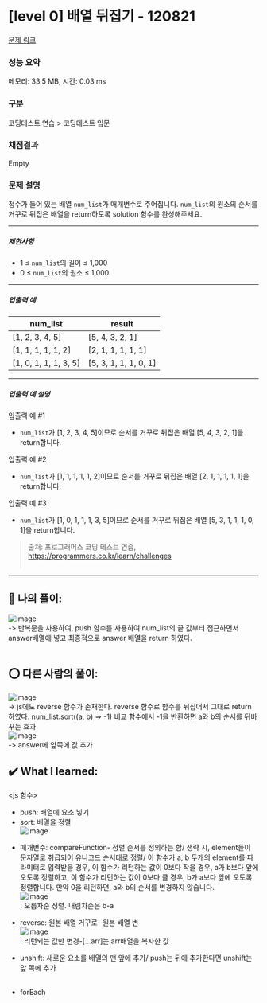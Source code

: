 # [level 0] 배열 뒤집기 - 120821 

[문제 링크](https://school.programmers.co.kr/learn/courses/30/lessons/120821?language=javascript) 

### 성능 요약

메모리: 33.5 MB, 시간: 0.03 ms

### 구분

코딩테스트 연습 > 코딩테스트 입문

### 채점결과

Empty

### 문제 설명

<p>정수가 들어 있는 배열 <code>num_list</code>가 매개변수로 주어집니다. <code>num_list</code>의 원소의 순서를 거꾸로 뒤집은 배열을 return하도록 solution 함수를 완성해주세요.</p>

<hr>

<h5>제한사항</h5>

<ul>
<li>1 ≤ <code>num_list</code>의 길이 ≤ 1,000</li>
<li>0 ≤ <code>num_list</code>의 원소 ≤ 1,000</li>
</ul>

<hr>

<h5>입출력 예</h5>
<table class="table">
        <thead><tr>
<th>num_list</th>
<th>result</th>
</tr>
</thead>
        <tbody><tr>
<td>[1, 2, 3, 4, 5]</td>
<td>[5, 4, 3, 2, 1]</td>
</tr>
<tr>
<td>[1, 1, 1, 1, 1, 2]</td>
<td>[2, 1, 1, 1, 1, 1]</td>
</tr>
<tr>
<td>[1, 0, 1, 1, 1, 3, 5]</td>
<td>[5, 3, 1, 1, 1, 0, 1]</td>
</tr>
</tbody>
      </table>
<hr>

<h5>입출력 예 설명</h5>

<p>입출력 예 #1</p>

<ul>
<li><code>num_list</code>가 [1, 2, 3, 4, 5]이므로 순서를 거꾸로 뒤집은 배열 [5, 4, 3, 2, 1]을 return합니다.</li>
</ul>

<p>입출력 예 #2</p>

<ul>
<li><code>num_list</code>가 [1, 1, 1, 1, 1, 2]이므로 순서를 거꾸로 뒤집은 배열 [2, 1, 1, 1, 1, 1]을 return합니다.</li>
</ul>

<p>입출력 예 #3</p>

<ul>
<li><code>num_list</code>가 [1, 0, 1, 1, 1, 3, 5]이므로 순서를 거꾸로 뒤집은 배열 [5, 3, 1, 1, 1, 0, 1]을 return합니다.</li>
</ul>


> 출처: 프로그래머스 코딩 테스트 연습, https://programmers.co.kr/learn/challenges  <br><br>

<hr>

## 🎁 나의 풀이: <br>
![image](https://github.com/An-jisu/Algorithm/assets/70849122/e1ee98b4-831e-4c85-9361-73563eeacef3) <br>
-> 반복문을 사용하여, push 함수를 사용하여 num_list의 끝 값부터 접근하면서 answer배열에 넣고 최종적으로 answer 배열을 return 하였다. <br><br>

## ⭕ 다른 사람의 풀이: <br>
![image](https://github.com/An-jisu/Algorithm/assets/70849122/05c1c189-f13d-4cd1-8864-3715f9ec27cb) <br>
-> js에도 reverse 함수가 존재한다. reverse 함수로 함수를 뒤집어서 그대로 return 하였다.  num_list.sort((a, b) => -1) 비교 함수에서 -1을 반환하면 a와 b의 순서를 뒤바꾸는 효과<br>
![image](https://github.com/An-jisu/Algorithm/assets/70849122/613cd709-bb93-403d-a5e1-1af4625160da) <br>
-> answer에 앞쪽에 값 추가<br>


## ✔️ What I learned: <br>
<js 함수>
- push: 배열에 요소 넣기 <br>
- sort: 배열을 정렬 <br>
![image](https://github.com/An-jisu/Algorithm/assets/70849122/9f62900b-2dfe-49ea-ab0b-2a8d6114a571) <br>
* 매개변수: compareFunction- 정렬 순서를 정의하는 함/ 생략 시, element들이 문자열로 취급되어 유니코드 순서대로 정렬/ 이 함수가 a, b 두개의 element를 파라미터로 입력받을 경우,
이 함수가 리턴하는 값이 0보다 작을 경우,  a가 b보다 앞에 오도록 정렬하고, 이 함수가 리턴하는 값이 0보다 클 경우, b가 a보다 앞에 오도록 정렬합니다. 만약 0을 리턴하면, a와 b의 순서를 변경하지 않습니다.<br>
![image](https://github.com/An-jisu/Algorithm/assets/70849122/33ecc5ea-db32-456f-b833-e2eaeb1d3e39) <br>
: 오름차순 정렬. 내림차순은 b-a <br>
- reverse: 원본 배열 거꾸로- 원본 배열 변<br>
![image](https://github.com/An-jisu/Algorithm/assets/70849122/a9b1b8e4-1361-47cd-b646-75e42edbec91) <br>
: 리턴되는 값만 변경-[...arr]는 arr배열을 복사한 값 <br>
- unshift: 새로운 요소를 배열의 맨 앞에 추가/ push는 뒤에 추가한다면 unshift는 앞 쪽에 추가 <br><br>

- forEach
